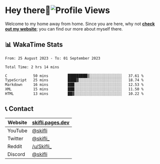# Hey there:wave:![Profile Views](https://komarev.com/ghpvc/?username=skifli)

Welcome to my home away from home. Since you are here, why not [**check out my website**](https://skifli.pages.dev); you can find our more about myself there.

## 📊 WakaTime Stats

<!--START_SECTION:waka-->

```txt
From: 25 August 2023 - To: 01 September 2023

Total Time: 2 hrs 14 mins

C            50 mins         █████████▒░░░░░░░░░░░░░░░   37.61 %
TypeScript   25 mins         ████▓░░░░░░░░░░░░░░░░░░░░   18.74 %
Markdown     16 mins         ███░░░░░░░░░░░░░░░░░░░░░░   12.53 %
XML          15 mins         ███░░░░░░░░░░░░░░░░░░░░░░   11.50 %
HTML         13 mins         ██▓░░░░░░░░░░░░░░░░░░░░░░   10.22 %
```

<!--END_SECTION:waka-->

## 📞 Contact

| Website | [skifli.pages.dev](https://skifli.pages.dev)             |
|---------|----------------------------------------------------------|
| YouTube | [@skifli](https://www.youtube.com/channel/@skifli)        |
| Twitter | [@skifli_](https://twitter.com/@skifli_)                 |
| Reddit  | [/u/Skifli_](https://www.reddit.com/user/skifli_)        |
| Discord | [@skifli](https://discord.com/users/1072069875993956372) |
